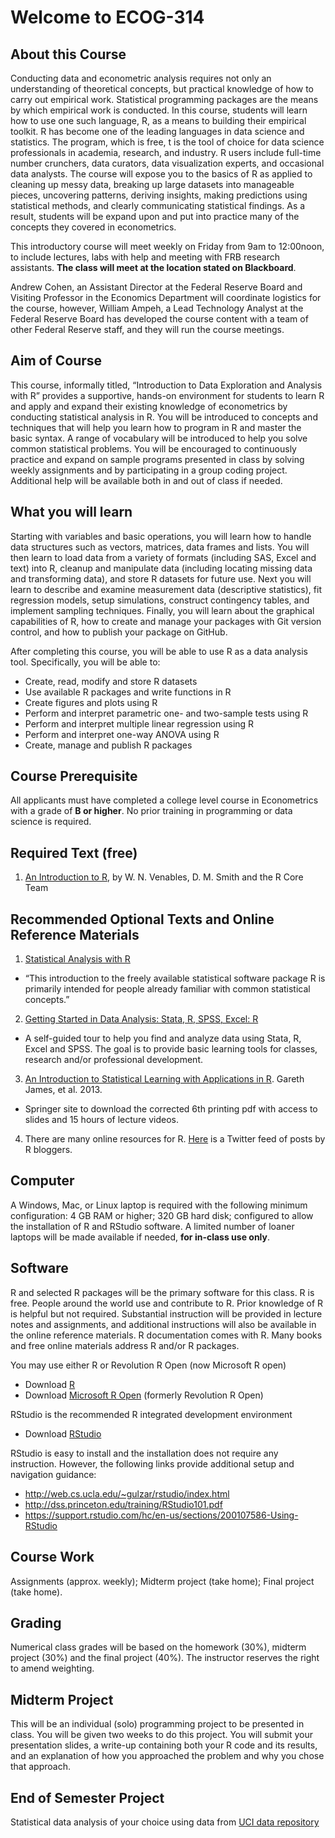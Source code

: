 # Welcome to ECOG-314

## About this Course

Conducting data and econometric analysis requires not only an understanding of theoretical concepts, but practical knowledge of how to carry out empirical work.  Statistical programming packages are the means by which empirical work is conducted.  In this course, students will learn how to use one such language, R, as a means to building their empirical toolkit.  R has become one of the leading languages in data science and statistics. The program, which is free, t is the tool of choice for data science professionals in academia, research, and industry. R users include full-time number crunchers, data curators, data visualization experts, and occasional data analysts.
The course will expose you to the basics of R as applied to cleaning up messy data, breaking up large datasets into manageable pieces, uncovering patterns, deriving insights, making predictions using statistical methods, and clearly communicating statistical findings.  As a result, students will be expand upon and put into practice many of the concepts they covered in econometrics.

This introductory course will meet weekly on Friday from 9am to 12:00noon, to include lectures, labs with help and meeting with FRB research assistants.  **The class will meet at the location stated on Blackboard**.

Andrew Cohen, an Assistant Director at the Federal Reserve Board and Visiting Professor in the Economics Department will coordinate logistics for the course, however, William Ampeh, a Lead Technology Analyst at the Federal Reserve Board has developed the course content with a team of other Federal Reserve staff, and they will run the course meetings.

## Aim of Course

This course, informally titled, “Introduction to Data Exploration and Analysis with R” provides a supportive, hands-on environment for students to learn R and apply and expand their existing knowledge of econometrics by conducting statistical analysis in R. 
You will be introduced to concepts and techniques that will help you learn how to program in R and master the basic syntax.  A range of vocabulary will be introduced to help you solve common statistical problems.  You will be encouraged to continuously practice and expand on sample programs presented in class by solving weekly assignments and by participating in a group coding project. Additional help will be available both in and out of class if needed.

## What you will learn

Starting with variables and basic operations, you will learn how to handle data structures such as vectors, matrices, data frames and lists. You will then learn to load data from a variety of formats (including SAS, Excel and text) into R, cleanup and manipulate data (including locating missing data and transforming data), and store R datasets for future use.  Next you will learn to describe and examine measurement data (descriptive statistics), fit regression models, setup simulations, construct contingency tables, and implement sampling techniques. Finally, you will learn about the graphical capabilities of R, how to create and manage your packages with Git version control, and how to publish your package on GitHub.  

After completing this course, you will be able to use R as a data analysis tool. Specifically, you will be able to:

* Create, read, modify and store R datasets
* Use available R packages and write functions in R
* Create figures and plots using R
* Perform and interpret parametric one- and two-sample tests using R
* Perform and interpret multiple linear regression using R
*	Perform and interpret one-way ANOVA using R
*	Create, manage and publish R packages  

## Course Prerequisite

All applicants must have completed a college level course in Econometrics with a grade of **B or higher**. No prior training in programming or data science is required.

## Required Text (free)

1.  [An Introduction to R](https://cran.r-project.org/doc/manuals/R-intro.pdf), by W. N. Venables, D. M. Smith and the R Core Team
  
## Recommended Optional Texts and Online Reference Materials

1. [Statistical Analysis with R](http://www.statoek.wiso.uni-goettingen.de/mitarbeiter/ogi/pub/r_workshop.pdf)
  * “This introduction to the freely available statistical software package R is primarily intended for people already familiar with common statistical concepts.”
2. [Getting Started in Data Analysis: Stata, R, SPSS, Excel: R](http://libguides.princeton.edu/dss/R)
  * A self-guided tour to help you find and analyze data using Stata, R, Excel and SPSS. The goal is to provide basic learning tools for classes, research and/or professional development.
3. [An Introduction to Statistical Learning with Applications in R](http://www-bcf.usc.edu/~gareth/ISL/). Gareth James, et al. 2013. 
  * Springer site to download the corrected 6th printing pdf with access to slides and 15 hours of lecture videos. 
4. There are many online resources for R. [Here](https://twitter.com/Rbloggers) is a Twitter feed of posts by R bloggers.

## Computer

A Windows, Mac, or Linux laptop is required with the following minimum configuration: 4 GB RAM or higher; 320 GB hard disk; configured to allow the installation of R and RStudio software. A limited number of loaner laptops will be made available if needed, **for in-class use only**.  

## Software

R and selected R packages will be the primary software for this class. R is free. People around the world use and contribute to R. Prior knowledge of R is helpful but not required. Substantial instruction will be provided in lecture notes and assignments, and additional instructions will also be available in the online reference materials.  R documentation comes with R. Many books and free online materials address R and/or R packages.

You may use either R or Revolution R Open (now Microsoft R open)

* Download [R](http://cran.us.r-project.org/)  
* Download [Microsoft R Open](https://mran.revolutionanalytics.com/) (formerly Revolution R Open)

RStudio is the recommended R integrated development environment

* Download [RStudio](https://www.rstudio.com/home/)

RStudio is easy to install and the installation does not require any instruction.  However, the following links provide additional setup and navigation guidance:

* http://web.cs.ucla.edu/~gulzar/rstudio/index.html 
* http://dss.princeton.edu/training/RStudio101.pdf
* https://support.rstudio.com/hc/en-us/sections/200107586-Using-RStudio

## Course Work

Assignments (approx. weekly); Midterm project (take home); Final project (take home).

## Grading 

Numerical class grades will be based on the homework (30%), midterm project (30%) and the final project (40%). The instructor reserves the right to amend weighting.

## Midterm Project

This will be an individual (solo) programming project to be presented in class. You will be given two weeks to do this project. You will submit your presentation slides, a write-up containing both your R code and its results, and an explanation of how you approached the problem and why you chose that approach.

## End of Semester Project

Statistical data analysis of your choice using data from [UCI data repository](https://archive.ics.uci.edu/ml/datasets.html)
